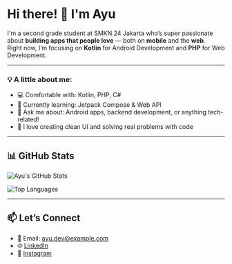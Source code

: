 # Hi there! 👋 I'm Ayu

I'm a second grade student at SMKN 24 Jakarta who’s super passionate about **building apps that people love** — both on **mobile** and the **web**.  
Right now, I’m focusing on **Kotlin** for Android Development and **PHP** for Web Development.

---

### 💡 A little about me:
- 💻 Comfortable with: Kotlin, PHP, C#
- 🌱 Currently learning: Jetpack Compose & Web API
- 💬 Ask me about: Android apps, backend development, or anything tech-related!
- 🌸 I love creating clean UI and solving real problems with code

---

## 📊 GitHub Stats

![Ayu's GitHub Stats](https://github-readme-stats.vercel.app/api?username=ayusafitri721&show_icons=true&theme=rose_pine)

![Top Languages](https://github-readme-stats.vercel.app/api/top-langs/?username=ayusafitri721&layout=compact&theme=rose_pine)

---

## 📫 Let’s Connect

- 📧 Email: ayu.dev@example.com  
- 🌐 [LinkedIn](#)  
- 📸 [Instagram](#)

